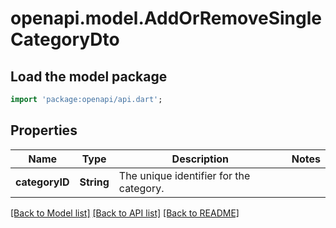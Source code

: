 # openapi.model.AddOrRemoveSingleCategoryDto

## Load the model package
```dart
import 'package:openapi/api.dart';
```

## Properties
Name | Type | Description | Notes
------------ | ------------- | ------------- | -------------
**categoryID** | **String** | The unique identifier for the category. | 

[[Back to Model list]](../README.md#documentation-for-models) [[Back to API list]](../README.md#documentation-for-api-endpoints) [[Back to README]](../README.md)


